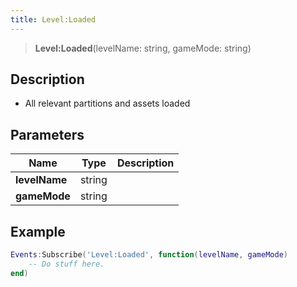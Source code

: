 ```yaml
---
title: Level:Loaded
---
```


> **Level:Loaded**(levelName: string, gameMode: string)

## Description

- All relevant partitions and assets loaded

## Parameters

| Name | Type | Description |
| ---- | ---- | ----------- |
| **levelName** | string |  |
| **gameMode** | string |  |

## Example

```lua
Events:Subscribe('Level:Loaded', function(levelName, gameMode)
    -- Do stuff here.
end)
```
